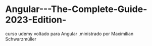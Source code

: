 # Angular---The-Complete-Guide-2023-Edition-
curso udemy  voltado para Angular ,ministrado por Maximilian Schwarzmüller
